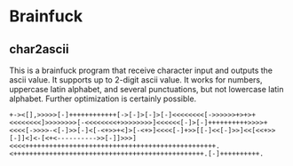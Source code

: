 # Brainfuck

## char2ascii

This is a brainfuck program that receive character input and outputs the ascii value. It supports up to 2-digit ascii value. It works for numbers, uppercase latin alphabet, and several punctuations, but not lowercase latin alphabet. Further optimization is certainly possible.

`
+-><[],>>>>>[-]++++++++++++[->[-]>[-]>[-]<<<<<<<<[->>>>>>+>+>+<<<<<<<<]>>>>>>>>[-<<<<<<<<+>>>>>>>>]<<<<<<[-]>[-]++++++++++>>>>+<<<<[->>>>-<[-]>>[-]<[-<+>>+<]>[-<+>]<<<<[-]+>>[[-]<<[-]>>]<<[<<+>>[-]]<]<-[<+<---------->>[-]]>>>]<<<<++++++++++++++++++++++++++++++++++++++++++++++++.<++++++++++++++++++++++++++++++++++++++++++++++++.[-]++++++++++.
`
